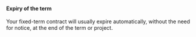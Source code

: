 ####  Expiry of the term

Your fixed-term contract will usually expire automatically, without the need
for notice, at the end of the term or project.
